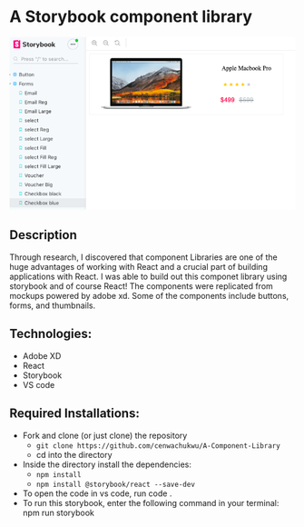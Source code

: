 # A Storybook component library

![macbook componet](src/Screenshot.png)

## Description

Through research, I discovered that component Libraries are one of the huge advantages of working with React and a crucial part of building applications with React. I was able to build out this componet library using storybook and of course React! The components were replicated from mockups powered by adobe xd. Some of the components include buttons, forms, and thumbnails.

## Technologies:
* Adobe XD
* React
* Storybook
* VS code

## Required Installations:
* Fork and clone (or just clone) the repository
    * `git clone https://github.com/cenwachukwu/A-Component-Library`
    * cd into the directory
* Inside the directory install the dependencies:
    * `npm install`
    * `npm install @storybook/react --save-dev`
* To open the code in vs code, run code .
* To run this storybook, enter the following command in your terminal: npm run storybook